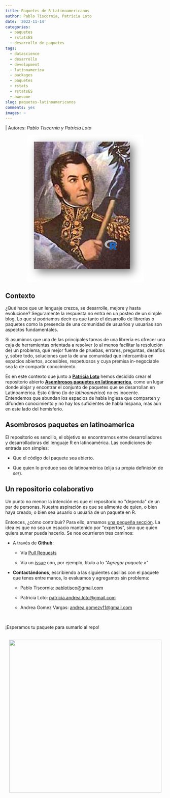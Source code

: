 ```yaml
---
title: Paquetes de R Latinoamericanos
author: Pablo Tiscornia, Patricia Loto
date: '2022-11-14'
categories:
  - paquetes
  - rstatsES
  - desarrollo de paquetes
tags:
  - datascience
  - desarrollo
  - development
  - latinoamerica
  - packages
  - paquetes
  - rstats
  - rstatsES
  - awesome
slug: paquetes-latinoamericanos
comments: yes
images: ~
---
```


| Autores: _Pablo Tiscornia y Patricia Loto_

<img style="display: block; margin: auto;"
src="img/sanmaRtin.png">

<p style="text-align: center;">
</p>



## Contexto

¿Qué hace que un lenguaje crezca, se desarrolle, mejore y hasta evolucione? Seguramente la respuesta no entra en un posteo de un simple blog. Lo que sí podríamos decir es que tanto el desarrollo de librerías o paquetes como la presencia de una comunidad de usuarios y usuarias son aspectos fundamentales.

Si asumimos que una de las principales tareas de una librería es ofrecer una caja de herramientas orientada a resolver (o al menos facilitar la resolución de) un problema, qué mejor fuente de pruebas, errores, preguntas, desafíos y, sobre todo, soluciones que la de una comunidad que intercambia en espacios abiertos, accesibles, respetuosos y cuya premisa in-negociable sea la de compartir conocimiento.

Es en este contexto que junto a [**Patricia Loto**](https://github.com/PatriLoto) hemos decidido crear el repositorio abierto [**Asombrosos paquetes en latinoamerica**](https://github.com/pablotis/asombrosos-paquetes-r-latinoamerica), como un lugar donde alojar y encontrar el conjunto de paquetes que se desarrollan en Latinoamérica. Esto último (lo de _latinoamérica_) no es inocente. Entendemos que abundan los espacios de habla inglesa que comparten y difunden conocimiento y no hay los suficientes de habla hispana, más aún en este lado del hemisferio.

## Asombrosos paquetes en latinoamerica

El repositorio es sencillo, el objetivo es encontrarnos entre desarrolladores y desarrolladoras del lenguaje R en latinoamérica. Las condiciones de entrada son simples:

- Que el código del paquete sea abierto.

- Que quien lo produce sea de latinoamérica (elija su propia definición de _ser_).



## Un repositorio colaborativo

Un punto no menor: la intención es que el repositorio no "dependa" de un par de personas. Nuestra aspiración es que se alimente de quien, o bien haya creado, o bien sea usuario o usuaria de un paquete en R.

Entonces, ¿cómo contribuir? Para ello, armamos [una pequeña sección](https://github.com/pablotis/asombrosos-paquetes-r-latinoamerica#c%C3%B3mo-contribuir). La idea es que no sea un espacio mantenido por "expertos", sino que quien quiera sumar pueda hacerlo. Se nos ocurrieron tres caminos:

- A través de **Github**:

  * Vía [Pull Requests](https://docs.github.com/es/pull-requests/collaborating-with-pull-requests/proposing-changes-to-your-work-with-pull-requests/creating-a-pull-request)

  * Vía un [issue](https://github.com/pablotis/asombrosos-paquetes-r-latinoamerica/issues) con, por ejemplo, título a lo _"Agregar paquete x"_

- **Contactándonos**, escribiendo a las siguientes casillas con el paquete que tenes entre manos, lo evaluamos y agregamos sin problema:

  * Pablo Tiscornia: pablotisco@gmail.com
  
  * Patricia Loto: patricia.andrea.loto@gmail.com
  
  * Andrea Gomez Vargas: andrea.gomezv11@gmail.com
  
  <br>
  
¡Esperamos tu paquete para sumarlo al repo!

<br>

<img src="https://media.giphy.com/media/fXsfNy8saoEgMo0Nc9/giphy.gif" width="480px" height="480px" style="display: block; margin: auto;" />


<script defer src="https://cdn.commento.io/js/commento.js"></script>
<div id="commento"></div>
